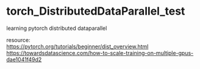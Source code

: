 # torch_DistributedDataParallel_test
learning pytorch distributed dataparallel <br>

resource: <br>
https://pytorch.org/tutorials/beginner/dist_overview.html<br>
https://towardsdatascience.com/how-to-scale-training-on-multiple-gpus-dae1041f49d2<br>
